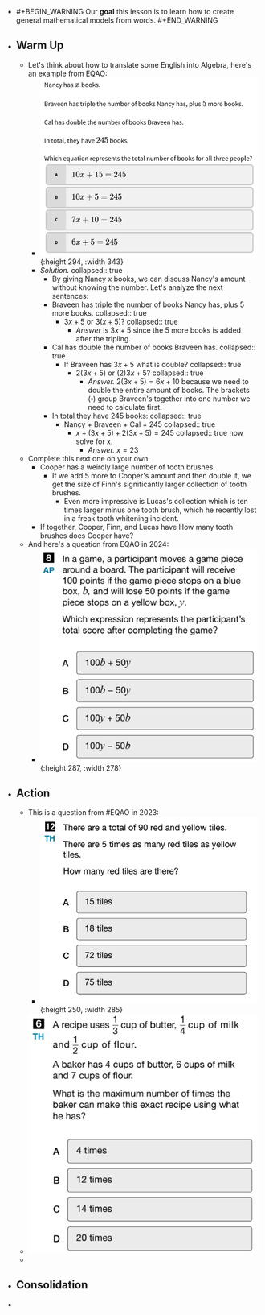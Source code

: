 - #+BEGIN_WARNING
  Our **goal** this lesson is to learn how to create general mathematical models from words.
  #+END_WARNING
- ## Warm Up
	- Let's think about how to translate some English into Algebra, here's an example from EQAO:
		- ![image.png](../assets/image_1748396924758_0.png){:height 294, :width 343}
		- *Solution.*
		  collapsed:: true
			- By giving Nancy $x$ books, we can discuss Nancy's amount without knowing the number. Let's analyze the next sentences:
			- Braveen has triple the number of books Nancy has, plus 5 more books.
			  collapsed:: true
				- $3x+5$ or $3(x+5)$?
				  collapsed:: true
					- *Answer* is $3x+5$ since the 5 more books is added after the tripling.
			- Cal has double the number of books Braveen has.
			  collapsed:: true
				- If Braveen has $3x+5$ what is double?
				  collapsed:: true
					- $2(3x+5)$ or $(2)3x+5$?
					  collapsed:: true
						- *Answer.* $2(3x+5)=6x+10$ because we need to double the entire amount of books. The brackets $(\square)$ group Braveen's together into one number we need to calculate first.
			- In total they have 245 books:
			  collapsed:: true
				- Nancy + Braveen + Cal = 245
				  collapsed:: true
					- $x + (3x+5) + 2(3x+5) = 245$
					  collapsed:: true
					  now solve for x.
						- *Answer.* $x=23$
	- Complete this next one on your own.
		- Cooper has a weirdly large number of tooth brushes.
			- If we add 5 more to Cooper's amount and then double it, we get the size of Finn's significantly larger collection of tooth brushes.
				- Even more impressive is Lucas's collection which is ten times larger minus one tooth brush, which he recently lost in a freak tooth whitening incident.
		- If together, Cooper, Finn, and Lucas have How many tooth brushes does Cooper have?
	- And here's a question from EQAO in 2024:
		- ![image.png](../assets/image_1748394775799_0.png){:height 287, :width 278}
- ## Action
	- This is a question from #EQAO in 2023:
		- ![image.png](../assets/image_1748393501044_0.png){:height 250, :width 285}
	- ![image.png](../assets/image_1748394726186_0.png)
	-
- ## Consolidation
-
